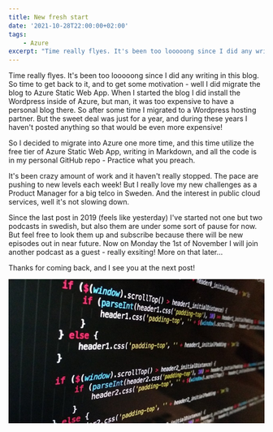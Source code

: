 ```yaml
---
title: New fresh start
date: '2021-10-28T22:00:00+02:00'
tags: 
    - Azure
excerpt: "Time really flyes. It's been too looooong since I did any writing in this blog. So time to get back to it, and to get some motivation..."
---
```

Time really flyes. It's been too looooong since I did any writing in this blog. So time to get back to it, and to get some motivation - well I did migrate the blog to Azure Static Web App. When I started the blog I did install the Wordpress inside of Azure, but man, it was too expensive to have a personal blog there. So after some time I migrated to a Wordpress hosting partner. But the sweet deal was just for a year, and during these years I haven't posted anything so that would be even more expensive!

So I decided to migrate into Azure one more time, and this time utilize the free tier of Azure Static Web App, writing in Markdown, and all the code is in my personal GitHub repo - Practice what you preach. 

It's been crazy amount of work and it haven't really stopped. The pace are pushing to new levels each week! But I really love my new challenges as a Product Manager for a big telco in Sweden. And the interest in public cloud services, well it's not slowing down. 

Since the last post in 2019 (feels like yesterday) I've started not one but two podcasts in swedish, but also them are under some sort of pause for now. But feel free to look them up and subscribe because there will be new episodes out in near future. Now on Monday the 1st of November I will join another podcast as a guest - really exsiting! More on that later...

Thanks for coming back, and I see you at the next post!

![](/assets/coding.jpg)